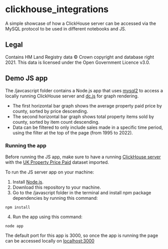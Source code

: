 # clickhouse_integrations

A simple showcase of how a ClickHouse server can be accessed via the MySQL protocol to be used in different notebooks and JS.

## Legal

Contains HM Land Registry data © Crown copyright and database right 2021. This data is licensed under the Open Government Licence v3.0.

## Demo JS app

The /javcascript folder contains a Node.js app that uses [mysql2](https://www.npmjs.com/package/mysql2) to access a locally running ClickHouse server and [dc.js](https://dc-js.github.io/dc.js/) for graph rendering.

- The first horizontal bar graph shows the average property paid price by county, sorted by price descending.
- The second horizontal bar graph shows total property items sold by county, sorted by item count descending.
- Data can be filtered to only include sales made in a specific time period, using the filter at the top of the page (from 1995 to 2022).

### Running the app

Before running the JS app, make sure to have a running [ClickHouse server](https://clickhouse.com/docs/en/quick-start) with the [UK Property Price Paid](https://clickhouse.com/docs/en/getting-started/example-datasets/uk-price-paid/) dataset imported.

To run the JS server app on your machine:

1. Install [Node.js](https://nodejs.org/en/).
2. Download this repository to your machine.
3. Go to the /javascript folder in the terminal and install npm package dependencies by running this command:
```
npm install
```
4. Run the app using this command:
```
node app
```
The default port for this app is 3000, so once the app is running the page can be accessed locally on [localhost:3000](http://localhost:3000/)
